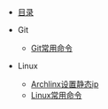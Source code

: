 - [目录](README.md)

- Git
  - [Git常用命令](git/git-chang-yong-ming-ling.md)

- Linux
  - [Archlinx设置静态ip](linux/archlinx-she-zhi-jing-tai-ip-systemd-networkd.md)
  - [Linux常用命令](linux/linux-chang-yong-ming-ling.md)
